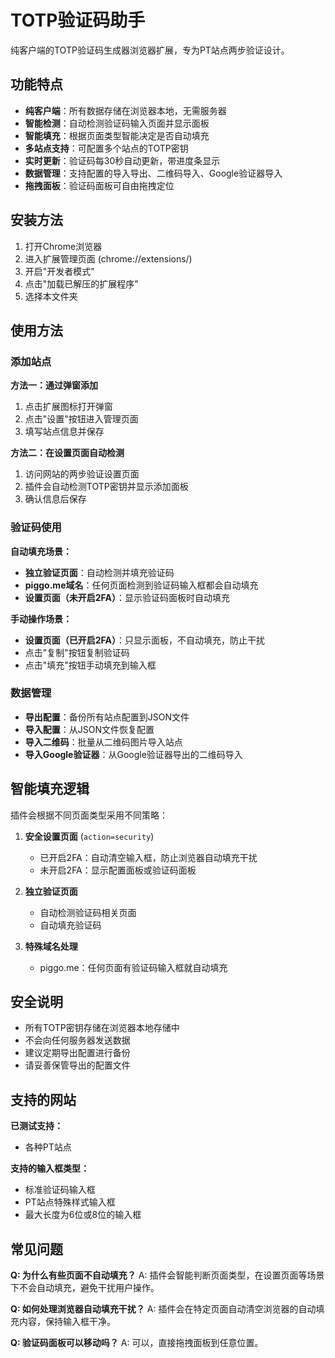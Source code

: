 # TOTP验证码助手

纯客户端的TOTP验证码生成器浏览器扩展，专为PT站点两步验证设计。

## 功能特点

- **纯客户端**：所有数据存储在浏览器本地，无需服务器
- **智能检测**：自动检测验证码输入页面并显示面板
- **智能填充**：根据页面类型智能决定是否自动填充
- **多站点支持**：可配置多个站点的TOTP密钥
- **实时更新**：验证码每30秒自动更新，带进度条显示
- **数据管理**：支持配置的导入导出、二维码导入、Google验证器导入
- **拖拽面板**：验证码面板可自由拖拽定位

## 安装方法

1. 打开Chrome浏览器
2. 进入扩展管理页面 (chrome://extensions/)
3. 开启"开发者模式"
4. 点击"加载已解压的扩展程序"
5. 选择本文件夹

## 使用方法

### 添加站点

**方法一：通过弹窗添加**
1. 点击扩展图标打开弹窗
2. 点击"设置"按钮进入管理页面
3. 填写站点信息并保存

**方法二：在设置页面自动检测**
1. 访问网站的两步验证设置页面
2. 插件会自动检测TOTP密钥并显示添加面板
3. 确认信息后保存

### 验证码使用

**自动填充场景：**
- **独立验证页面**：自动检测并填充验证码
- **piggo.me域名**：任何页面检测到验证码输入框都会自动填充
- **设置页面（未开启2FA）**：显示验证码面板时自动填充

**手动操作场景：**
- **设置页面（已开启2FA）**：只显示面板，不自动填充，防止干扰
- 点击"复制"按钮复制验证码
- 点击"填充"按钮手动填充到输入框

### 数据管理

- **导出配置**：备份所有站点配置到JSON文件
- **导入配置**：从JSON文件恢复配置
- **导入二维码**：批量从二维码图片导入站点
- **导入Google验证器**：从Google验证器导出的二维码导入

## 智能填充逻辑

插件会根据不同页面类型采用不同策略：

1. **安全设置页面** (`action=security`)
   - 已开启2FA：自动清空输入框，防止浏览器自动填充干扰
   - 未开启2FA：显示配置面板或验证码面板

2. **独立验证页面**
   - 自动检测验证码相关页面
   - 自动填充验证码

3. **特殊域名处理**
   - piggo.me：任何页面有验证码输入框就自动填充

## 安全说明

- 所有TOTP密钥存储在浏览器本地存储中
- 不会向任何服务器发送数据
- 建议定期导出配置进行备份
- 请妥善保管导出的配置文件

## 支持的网站

**已测试支持：**
- 各种PT站点

**支持的输入框类型：**
- 标准验证码输入框
- PT站点特殊样式输入框
- 最大长度为6位或8位的输入框

## 常见问题

**Q: 为什么有些页面不自动填充？**
A: 插件会智能判断页面类型，在设置页面等场景下不会自动填充，避免干扰用户操作。

**Q: 如何处理浏览器自动填充干扰？**
A: 插件会在特定页面自动清空浏览器的自动填充内容，保持输入框干净。

**Q: 验证码面板可以移动吗？**
A: 可以，直接拖拽面板到任意位置。